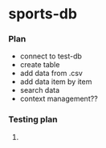 # sports-db

### Plan
* connect to test-db
* create table
* add data from .csv
* add data item by item
* search data
* context management??

### Testing plan
1. 
